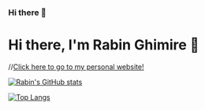 ### Hi there 👋

# Hi there, I'm Rabin Ghimire 👋

//[Click here to go to my personal website!](https://rabin666.github.io/)

[![Rabin's GitHub stats](https://github-readme-stats.vercel.app/api?username=rabin666&count_private=true&include_all_commits=true&show_icons=true&theme=github_dark&hide_border=true)](https://github.com/rabin666/github-readme-stats)

[![Top Langs](https://github-readme-stats.vercel.app/api/top-langs/?username=rabin666&langs_count=10&layout=compact&theme=github_dark&hide_border=true)](https://github.com/rabin666/github-readme-stats)

<!--
**rabin666/rabin666** is a ✨ _special_ ✨ repository because its `README.md` (this file) appears on your GitHub profile.

Here are some ideas to get you started:

- 🔭 I’m currently working on ...
- 🌱 I’m currently learning ...
- 👯 I’m looking to collaborate on ...
- 🤔 I’m looking for help with ...
- 💬 Ask me about ...
- 📫 How to reach me: ...
- 😄 Pronouns: ...
- ⚡ Fun fact: ...
-->
